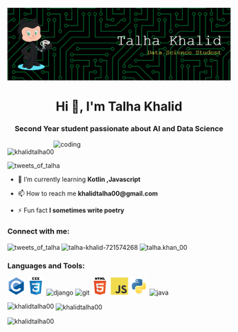 ![Header](./github-header-image.png)
<style>
  a {
  text-decoration: none;
}

</style>
<h1 align="center">Hi 👋, I'm Talha Khalid</h1>
<h3 align="center">Second Year student passionate about AI and Data Science</h3>
<img align ="right" alt ="coding" width="400" src="https://cdn.dribbble.com/users/1162077/screenshots/3848914/programmer.gif">

<p align="left"> <img src="https://komarev.com/ghpvc/?username=khalidtalha00&label=Profile%20views&color=0e75b6&style=flat" alt="khalidtalha00" /> </p>

<p align="left"> <a href="https://twitter.com/tweets_of_talha" target="blank"><img src="https://img.shields.io/twitter/follow/tweets_of_talha?logo=twitter&style=for-the-badge" alt="tweets_of_talha" /></a> </p>

- 🌱 I’m currently learning **Kotlin ,Javascript**

- 📫 How to reach me **khalidtalha00@gmail.com**

- ⚡ Fun fact **I sometimes write poetry**

<h3 align="left">Connect with me:</h3>
<p align="left">
<a href="https://twitter.com/tweets_of_talha" target="blank"><img align="center" src="https://raw.githubusercontent.com/rahuldkjain/github-profile-readme-generator/master/src/images/icons/Social/twitter.svg" alt="tweets_of_talha" height="30" width="40" /></a>
<a href="https://linkedin.com/in/talha-khalid-721574268" target="blank"><img align="center" src="https://raw.githubusercontent.com/rahuldkjain/github-profile-readme-generator/master/src/images/icons/Social/linked-in-alt.svg" alt="talha-khalid-721574268" height="30" width="40" /></a>
<a href="https://instagram.com/talha.khan_00" target="blank"><img align="center" src="https://raw.githubusercontent.com/rahuldkjain/github-profile-readme-generator/master/src/images/icons/Social/instagram.svg" alt="talha.khan_00" height="30" width="40" /></a>
<!-- <a href="https://www.hackerrank.com/khalidtalha00" target="blank"><img align="center" src="https://raw.githubusercontent.com/rahuldkjain/github-profile-readme-generator/master/src/images/icons/Social/hackerrank.svg" alt="khalidtalha00" height="30" width="40" /></a> -->
</p>

<h3 align="left">Languages and Tools:</h3>
<p align="left"> <a href="https://www.cprogramming.com/" target="_blank" rel="noreferrer" style="text-decoration:none"> <img src="https://raw.githubusercontent.com/devicons/devicon/master/icons/c/c-original.svg" alt="c" width="40" height="40"/> </a> <a href="https://www.w3schools.com/css/" target="_blank" rel="noreferrer"> <img src="https://raw.githubusercontent.com/devicons/devicon/master/icons/css3/css3-original-wordmark.svg" alt="css3" width="40" height="40"/> </a> <a href="https://www.djangoproject.com/" target="_blank" rel="noreferrer"> <img src="https://cdn.worldvectorlogo.com/logos/django.svg" alt="django" width="40" height="40"/> </a> <a href="https://git-scm.com/" target="_blank" rel="noreferrer"> <img src="https://www.vectorlogo.zone/logos/git-scm/git-scm-icon.svg" alt="git" width="40" height="40"/> </a> <a href="https://www.w3.org/html/" target="_blank" rel="noreferrer"> <img src="https://raw.githubusercontent.com/devicons/devicon/master/icons/html5/html5-original-wordmark.svg" alt="html5" width="40" height="40"/> </a> <a href="https://developer.mozilla.org/en-US/docs/Web/JavaScript" target="_blank" rel="noreferrer"> <img src="https://raw.githubusercontent.com/devicons/devicon/master/icons/javascript/javascript-original.svg" alt="javascript" width="40" height="40"/> </a> <a href="https://www.python.org" target="_blank" rel="noreferrer"> <img src="https://raw.githubusercontent.com/devicons/devicon/master/icons/python/python-original.svg" alt="python" width="40" height="40"/> </a>   <a href="https://www.java.com/en/" target="_blank" rel="noreferrer"> <img src="https://cdn.worldvectorlogo.com/logos/java.svg" alt="java" width="40" height="40"/> </a> </p>

<p><img align="left" src="https://github-readme-stats.vercel.app/api/top-langs?username=khalidtalha00&show_icons=true&locale=en&layout=compact" alt="khalidtalha00" /></p>

<p>&nbsp;<img align="center" src="https://github-readme-stats.vercel.app/api?username=khalidtalha00&show_icons=true&locale=en" alt="khalidtalha00" /></p>

<p><img align="center" src="https://github-readme-streak-stats.herokuapp.com/?user=khalidtalha00&" alt="khalidtalha00" /></p>
